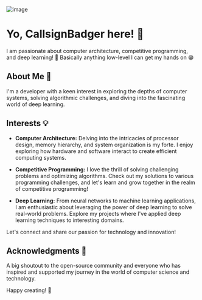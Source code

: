 ![image](https://github.com/CallsignBadger/CallsignBadger/assets/153783826/f71fe658-b7bb-414d-b815-03abdf0f7b8f)


# Yo, CallsignBadger here! 👋

 I am passionate about computer architecture, competitive programming, and deep learning! 🚀
 Basically anything low-level I can get my hands on 😁

## About Me 💯


I'm a developer with a keen interest in exploring the depths of computer systems, solving algorithmic challenges, and diving into the fascinating world of deep learning.

## Interests 💡

- **Computer Architecture:** Delving into the intricacies of processor design, memory hierarchy, and system organization is my forte. I enjoy exploring how hardware and software interact to create efficient computing systems.

- **Competitive Programming:** I love the thrill of solving challenging problems and optimizing algorithms. Check out my solutions to various programming challenges, and let's learn and grow together in the realm of competitive programming!

- **Deep Learning:** From neural networks to machine learning applications, I am enthusiastic about leveraging the power of deep learning to solve real-world problems. Explore my projects where I've applied deep learning techniques to interesting domains.


Let's connect and share our passion for technology and innovation!

## Acknowledgments 🙌

A big shoutout to the open-source community and everyone who has inspired and supported my journey in the world of computer science and technology.

Happy creating! 🗿
